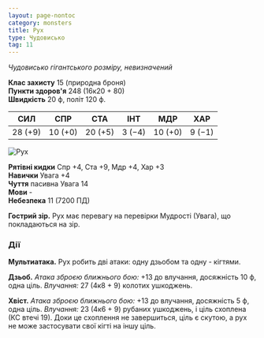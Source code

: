 ```yaml
---
layout: page-nontoc
category: monsters
title: Рух
type: Чудовисько
tag: 11
---
```


_Чудовисько гігантського розміру, невизначений_

**Клас захисту** 15 (природна броня)    
**Пункти здоров'я** 248 (16к20 + 80)    
**Швидкість** 20 ф, політ 120 ф.

| СИЛ     | СПР     | СТА     | ІНТ    | МДР     | ХАР    |
| ------- | ------- | ------- | ------ | ------- | ------ |
| 28 (+9) | 10 (+0) | 20 (+5) | 3 (−4) | 10 (+0) | 9 (−1) |

![Рух](https://www.dndbeyond.com/avatars/thumbnails/30834/987/1000/1000/638063901873059240.png)

**Рятівні кидки** Спр +4, Ста +9, Мдр +4, Хар +3    
**Навички** Увага +4    
**Чуття** пасивна Увага 14    
**Мови** -    
**Небезпека** 11 (7200 ПД)

**Гострий зір.** Рух має перевагу на перевірки Мудрості (Увага), що покладаються на зір.

### Дії
**Мультиатака.** Рух робить дві атаки: одну дзьобом та одну - кігтями.    

**Дзьоб.** _Атака зброєю ближнього бою:_ +13 до влучання, досяжність 10 ф, одна ціль. _Влучання:_ 27 (4к8 + 9) колотих ушкоджень.    

**Хвіст.** _Атака зброєю ближнього бою:_ +13 до влучання, досяжність 5 ф, одна ціль. _Влучання:_ 23 (4к6 + 9) рубаних ушкоджень, і ціль схоплена (КС втечі 19). Доки це схоплення не завершиться, ціль є скутою, а рух не може застосувати свої кігті на іншу ціль.
